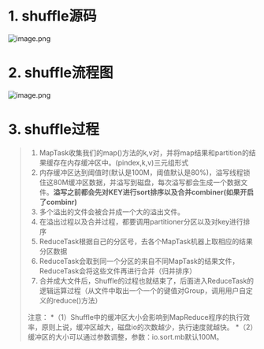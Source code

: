 # 1. shuffle源码

![image.png](https://p1-juejin.byteimg.com/tos-cn-i-k3u1fbpfcp/8918d6217e5f4d958a376916b792fdf4~tplv-k3u1fbpfcp-watermark.image)
# 2. shuffle流程图

![image.png](https://p6-juejin.byteimg.com/tos-cn-i-k3u1fbpfcp/9166ec98cfd64ca8bd4bba832e97261f~tplv-k3u1fbpfcp-watermark.image)
# 3. shuffle过程
> 1. MapTask收集我们的map()方法的k,v对，并将map结果和partition的结果缓存在内存缓冲区中。(pindex,k,v)三元组形式
> 2. 内存缓冲区达到阈值时(默认是100M，阈值默认是80%)，溢写线程锁住这80M缓冲区数据，并溢写到磁盘，每次溢写都会生成一个数据文件。**溢写之前都会先对KEY进行sort排序以及合并combiner(如果开启了combinr)**
> 3. 多个溢出的文件会被合并成一个大的溢出文件。
> 4. 在溢出过程以及合并过程，都要调用partitioner分区以及对key进行排序
> 5. ReduceTask根据自己的分区号，去各个MapTask机器上取相应的结果分区数据
> 6. ReduceTask会取到同一个分区的来自不同MapTask的结果文件，ReduceTask会将这些文件再进行合并（归并排序）
> 7. 合并成大文件后，Shuffle的过程也就结束了，后面进入ReduceTask的逻辑运算过程（从文件中取出一个一个的键值对Group，调用用户自定义的reduce()方法）
> 
> 注意：
> *（1）Shuffle中的缓冲区大小会影响到MapReduce程序的执行效率，原则上说，缓冲区越大，磁盘io的次数越少，执行速度就越快。
> *（2）缓冲区的大小可以通过参数调整，参数：io.sort.mb默认100M。